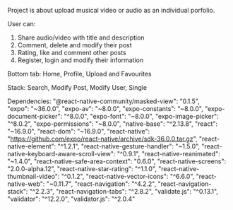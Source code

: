 Project is about upload musical video or audio as an individual porfolio.

User can:
1. Share audio/video with title and description
2. Comment, delete and modify their post
3. Rating, like and comment other posts
4. Register, login and modify their information

Bottom tab: Home, Profile, Upload and Favourites

Stack: Search, Modify Post, Modify User, Single

Dependencies:
"@react-native-community/masked-view": "0.1.5", </br>
    "expo": "~36.0.0",
    "expo-av": "~8.0.0",
    "expo-constants": "~8.0.0",
    "expo-document-picker": "^8.0.0",
    "expo-font": "~8.0.0",
    "expo-image-picker": "^8.0.2",
    "expo-permissions": "~8.0.0",
    "native-base": "^2.13.8",
    "react": "~16.9.0",
    "react-dom": "~16.9.0",
    "react-native": "https://github.com/expo/react-native/archive/sdk-36.0.0.tar.gz",
    "react-native-element": "^1.2.1",
    "react-native-gesture-handler": "~1.5.0",
    "react-native-keyboard-aware-scroll-view": "^0.9.1",
    "react-native-reanimated": "~1.4.0",
    "react-native-safe-area-context": "0.6.0",
    "react-native-screens": "2.0.0-alpha.12",
    "react-native-star-rating": "^1.1.0",
    "react-native-thumbnail-video": "^0.1.2",
    "react-native-vector-icons": "^6.6.0",
    "react-native-web": "~0.11.7",
    "react-navigation": "^4.2.2",
    "react-navigation-stack": "^2.2.3",
    "react-navigation-tabs": "^2.8.2",
    "validate.js": "^0.13.1",
    "validator": "^12.2.0",
    "validator.js": "^2.0.4"
